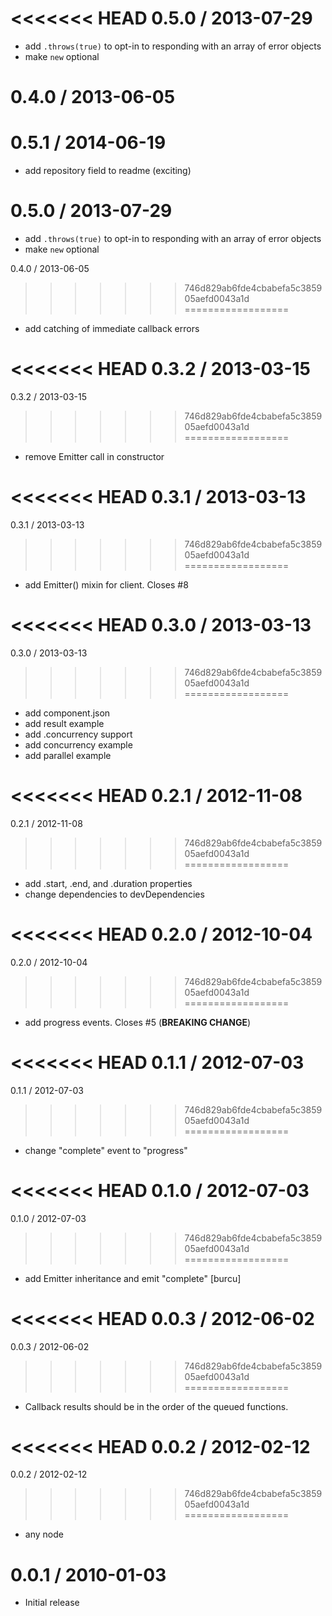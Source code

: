 
<<<<<<< HEAD
0.5.0 / 2013-07-29 
==================

 * add `.throws(true)` to opt-in to responding with an array of error objects 
 * make `new` optional

0.4.0 / 2013-06-05 
=======
0.5.1 / 2014-06-19
==================

 * add repository field to readme (exciting)

0.5.0 / 2013-07-29
==================

 * add `.throws(true)` to opt-in to responding with an array of error objects
 * make `new` optional

0.4.0 / 2013-06-05
>>>>>>> 746d829ab6fde4cbabefa5c385905aefd0043a1d
==================

 * add catching of immediate callback errors

<<<<<<< HEAD
0.3.2 / 2013-03-15 
=======
0.3.2 / 2013-03-15
>>>>>>> 746d829ab6fde4cbabefa5c385905aefd0043a1d
==================

  * remove Emitter call in constructor

<<<<<<< HEAD
0.3.1 / 2013-03-13 
=======
0.3.1 / 2013-03-13
>>>>>>> 746d829ab6fde4cbabefa5c385905aefd0043a1d
==================

  * add Emitter() mixin for client. Closes #8

<<<<<<< HEAD
0.3.0 / 2013-03-13 
=======
0.3.0 / 2013-03-13
>>>>>>> 746d829ab6fde4cbabefa5c385905aefd0043a1d
==================

  * add component.json
  * add result example
  * add .concurrency support
  * add concurrency example
  * add parallel example

<<<<<<< HEAD
0.2.1 / 2012-11-08 
=======
0.2.1 / 2012-11-08
>>>>>>> 746d829ab6fde4cbabefa5c385905aefd0043a1d
==================

  * add .start, .end, and .duration properties
  * change dependencies to devDependencies

<<<<<<< HEAD
0.2.0 / 2012-10-04 
=======
0.2.0 / 2012-10-04
>>>>>>> 746d829ab6fde4cbabefa5c385905aefd0043a1d
==================

  * add progress events. Closes #5 (__BREAKING CHANGE__)

<<<<<<< HEAD
0.1.1 / 2012-07-03 
=======
0.1.1 / 2012-07-03
>>>>>>> 746d829ab6fde4cbabefa5c385905aefd0043a1d
==================

  * change "complete" event to "progress"

<<<<<<< HEAD
0.1.0 / 2012-07-03 
=======
0.1.0 / 2012-07-03
>>>>>>> 746d829ab6fde4cbabefa5c385905aefd0043a1d
==================

  * add Emitter inheritance and emit "complete" [burcu]

<<<<<<< HEAD
0.0.3 / 2012-06-02 
=======
0.0.3 / 2012-06-02
>>>>>>> 746d829ab6fde4cbabefa5c385905aefd0043a1d
==================

  * Callback results should be in the order of the queued functions.

<<<<<<< HEAD
0.0.2 / 2012-02-12 
=======
0.0.2 / 2012-02-12
>>>>>>> 746d829ab6fde4cbabefa5c385905aefd0043a1d
==================

  * any node

0.0.1 / 2010-01-03
==================

  * Initial release
